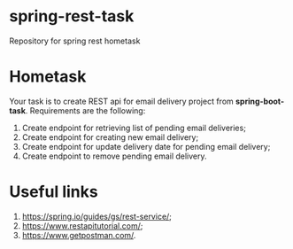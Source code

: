 # spring-rest-task
Repository for spring rest hometask

# Hometask

Your task is to create REST api for email delivery project from **spring-boot-task**.
Requirements are the following:

1) Create endpoint for retrieving list of pending email deliveries;
2) Create endpoint for creating new email delivery;
3) Create endpoint for update delivery date for pending email delivery;
4) Create endpoint to remove pending email delivery.

# Useful links 
1) https://spring.io/guides/gs/rest-service/;
2) https://www.restapitutorial.com/;
3) https://www.getpostman.com/.
